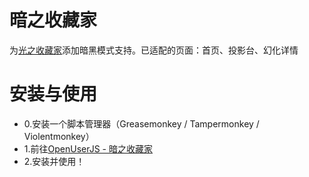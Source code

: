 # 暗之收藏家
为[光之收藏家](https://ffxivsc.cn)添加暗黑模式支持。已适配的页面：首页、投影台、幻化详情
# 安装与使用
* 0.安装一个脚本管理器（Greasemonkey / Tampermonkey / Violentmonkey）
* 1.前往[OpenUserJS - 暗之收藏家](https://openuserjs.org/scripts/Ringo1130/%E6%9A%97%E4%B9%8B%E6%94%B6%E8%97%8F%E5%AE%B6)
* 2.安装并使用！
